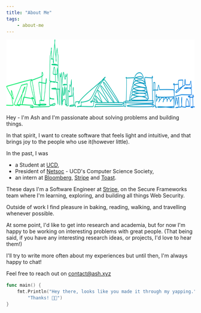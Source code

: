 ```yaml
---
title: "About Me"
tags:
    - about-me
---
```

<img src="./banner.svg" width="701" height="183">


Hey - I'm Ash and I'm passionate about solving problems and building things.

In that spirit, I want to create software that feels light and intuitive, and that brings joy to the people who use it(however little).

In the past, I was 
* a Student at [UCD](https://www.ucd.ie),
* President of [Netsoc](https://www.netsoc.com) - UCD's Computer Science Society, 
* an intern at [Bloomberg](https://www.bloomberg.com), [Stripe](https://stripe.com) and [Toast](https://pos.toasttab.com/).

These days I'm a Software Engineer at [Stripe](https://stripe.com), on the Secure Frameworks team where I'm learning, exploring, and building all things Web Security.

Outside of work I find pleasure in baking, reading, walking, and travelling whenever possible.

At some point, I'd like to get into research and academia, but for now I'm happy to be working on interesting problems with great people. (That being said, if you have any interesting research ideas, or projects, I'd love to hear them!)

I'll try to write more often about my experiences but until then, I'm always happy to chat!

Feel free to reach out on [contact@ash.xyz](email:contact@ash.xyz)

```go
func main() {
	fmt.Println("Hey there, looks like you made it through my yapping.",
		"Thanks! 👊🏾")
}
```